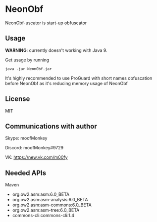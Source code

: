 # NeonObf
NeonObf-uscator is start-up obfuscator

## Usage
**WARNING**: currently doesn't working with Java 9.


Get usage by running

```
java -jar NeonObf.jar
```


It's highly recommended to use ProGuard with short names obfuscation before NeonObf as it's reducing memory usage of NeonObf

## License
MIT

## Communications with author
Skype: moofMonkey

Discord: moofMonkey#9729

VK: https://new.vk.com/m00fy

## Needed APIs
Maven

 - org.ow2.asm:asm:6.0_BETA
 - org.ow2.asm:asm-analysis:6.0_BETA
 - org.ow2.asm:asm-commons:6.0_BETA
 - org.ow2.asm:asm-tree:6.0_BETA
 - commons-cli:commons-cli:1.4
